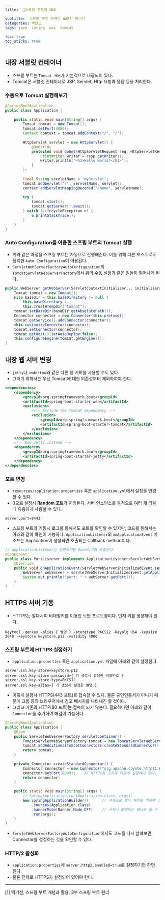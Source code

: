 ```yaml
---
title:  🍃스프링 부트와 WAS

subtitle:  스프링 부트 자체는 WAS가 아니다
categories: 백엔드 
tags: java  spring  was  tomcat
 
toc: true
toc_sticky: true
---
```


  
## 내장 서블릿 컨테이너  
- 스프링 부트는 `Tomcat 서버`가 기본적으로 내장되어 있다.  
- Tomcat은 서블릿 컨테이너로 JSP, Servlet, Http 요청과 응답 등을 처리한다.  
  
### 수동으로 Tomcat 실행해보기  
  
```java  
@SpringBootApplication  
public class Application {  
  
    public static void main(String[] args) {  
        Tomcat tomcat = new Tomcat();  
        tomcat.setPort(8080);  
        Context context = tomcat.addContext("/", "/");  
  
        HttpServlet servlet = new HttpServlet() {  
            @Override  
            protected void doGet(HttpServletRequest req, HttpServletResponse resp) {  
                PrintWriter writer = resp.getWriter();  
                writer.println("<h1>Hello world!</h1>");  
            }  
        };  
  
        final String servletName = "myServlet";  
        tomcat.addServlet("/", servletName, servlet);  
        context.addServletMappingDecoded("/home", servletName);  
  
        try {  
            tomcat.start();  
            tomcat.getServer().await();  
        } catch (LifecycleException e) {  
            e.printStackTrace();  
        }  
    }  
}  
```  
  
### Auto Configuration을 이용한 스프링 부트의 Tomcat 실행  
- 위와 같은 과정을 스프링 부트는 자동으로 진행해준다. 이를 위해 다른 포스트로도 정리한 `Auto Configuration`이 이용된다.  
- `ServletWebServerFactoryAutoConfiguration`의 `TomcatServletWebServerFactory`에서 위의 수동 설정과 같은 일들이 일어나게 된다.  
  
```java  
public WebServer getWebServer(ServletContextInitializer... initializers) {  
	Tomcat tomcat = new Tomcat();  
	File baseDir = this.baseDirectory != null ?  
		this.baseDirectory :   
		this.createTempDir("tomcat");  
	tomcat.setBaseDir(baseDir.getAbsolutePath());  
	Connector connector = new Connector(this.protocol);  
	tomcat.getService().addConnector(connector);  
	this.customizeConnector(connector);  
	tomcat.setConnector(connector);  
	tomcat.getHost().setAutoDeploy(false);  
	this.configureEngine(tomcat.getEngine());  
}  
```  
  
## 내장 웹 서버 변경  
- `jetty`나 `undertow`와 같은 다른 웹 서버를 사용할 수도 있다.  
- 그러기 위해서는 우선 Tomcat에 대한 의존성부터 제외하여야 한다.  
  
```xml  
<dependencies>  
    <dependency>  
        <groupId>org.springframework.boot</groupId>  
        <artifactId>spring-boot-starter-web</artifactId>  
        <exclusions>  
            <!-- Exclude the Tomcat dependency -->  
            <exclusion>  
                <groupId>org.springframework.boot</groupId>  
                <artifactId>spring-boot-starter-tomcat</artifactId>  
            </exclusion>  
        </exclusions>  
    </dependency>  
    <!-- Use Jetty instead -->  
    <dependency>  
        <groupId>org.springframework.boot</groupId>  
        <artifactId>spring-boot-starter-jetty</artifactId>  
    </dependency>  
</dependencies>  
```  
  
### 포트 변경  
- `resources/application.properties` 혹은 `application.yml`에서 설정을 변경할 수 있다.  
- 0으로 설정시 **Random 포트**가 지정된다. 서버 인스턴스를 동적으로 여러 개 띄울때 유용하게 사용할 수 있다.  
  
```  
server.port=8443  
```  
  
- 스프링 부트의 기동시 로그를 통해서도 포트를 확인할 수 있지만, 코드를 통해서는 아래와 같이 확인이 가능하다. `ApplicationListener`의 `onApplicationEvent` 메소드는 Application이 생성되면 호출되는 Callback method이다.  
  
```java  
// ApplicationListener는 당연하지만 Bean이어야 호출된다.  
@Component  
public class PortListener implements ApplicationListener<ServletWebServerInitializedEvent> {  
	@Override  
	public void onApplicationEvent(ServletWebServerInitializedEvent servletWebServerInitializedEvent) {  
		WebServer webServer = servletWebServerInitializedEvent.getApplicationContext().getWebServer();  
		System.out.println("port: " + webServer.getPort());  
	}  
}  
```  
  
## HTTPS 서버 기동  
- HTTPS는 알다시피 비대칭키를 이용한 보안 프로토콜이다. 먼저 키를 생성해야 한다.  
  
```shell  
keytool -genkey -alias { 별명 } -storetype PKCS12 -keyalg RSA -keysize 2048 -keystore keystore.p12 -validity 4000  
```  
  
### 스프링 부트에 HTTPS 설정하기  
- `application.properties` 혹은 `application.yml` 파일에 아래와 같이 설정한다.  
  
```  
server.ssl.key-store=keystore.p12  
server.ssl.key-store-password={ 키 생성시 설정한 비밀번호 }  
server.ssl.key-store-type=PKCS12  
server.ssl.key-alias={ 키 생성시 설정한 별명 }  
```  
  
- 이렇게 설정시 HTTPS(443 포트)로 접속할 수 있다. 물론 공인인증서가 아니기 때문에 크롬 등의 브라우저에서 경고 메시지를 나타내긴 할 것이다.  
- 그리고 기존의 HTTP(80 포트)는 접속이 되지 않는다. 필요하다면 아래와 같이 `Connector`를 추가하여 해결이 가능하다.  
  
```java  
@SpringBootApplication  
public class Application {  
	@Bean  
	public ServletWebServerFactory servletContainer() {  
		TomcatServletWebServerFactory tomcat = new TomcatServletWebServerFactory();  
		tomcat.addAdditionalTomcatConnectors(createStandardConnector());  
		return tomcat;  
	}  
  
	private Connector createStandardConnector() {  
		Connector connector = new Connector("org.apache.coyote.http11.Http11NioProtocol");  
		connector.setPort(8080);	// HTTPS용 포트와 다르게 설정해야 한다.  
		return connector;  
	}  
  
	public static void main(String[] args) {  
		// SpringApplication.run(Application.class, args);  
		new SpringApplicationBuilder()		// 사족으로 빌더 패턴을 이용해 스프링 기동도 가능하다.  
			.sources(Application.class)  
			.bannerMode(Banner.Mode.OFF)	// 시작시 출력되는 배너도 끌 수 있다.  
			.run(args);  
	}  
}  
```  
  
- `ServletWebServerFactoryAutoConfiguration`에서도 코드를 다시 살펴보면 Connector를 설정하는 것을 확인할 수 있다.  
  
### HTTP/2 활성화  
- `application.properties`에 `server.http2.enabled=true`로 설정하기만 하면 된다.  
- 물론 전제로 HTTPS가 설정되어 있어야 한다.  
  
- - - -  
[1] 백기선, 스프링 부트 개념과 활용, 3부 스프링 부트 원리  
